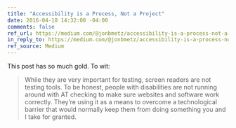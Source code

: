 ```yaml
---
title: "Accessibility is a Process, Not a Project"
date: 2016-04-18 14:32:08 -04:00
comments: false
ref_url: https://medium.com/@jonbmetz/accessibility-is-a-process-not-a-project-ce1c1cdc3aa7#.2ai2udr4o
in_reply_to: https://medium.com/@jonbmetz/accessibility-is-a-process-not-a-project-ce1c1cdc3aa7#.2ai2udr4o
ref_source: Medium
---
```


This post has so much gold. To wit:

> While they are very important for testing, screen readers are not testing tools. To be honest, people with disabilities are not running around with AT checking to make sure websites and software work correctly. They’re using it as a means to overcome a technological barrier that would normally keep them from doing something you and I take for granted.